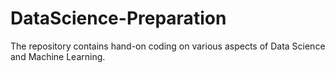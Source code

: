 # DataScience-Preparation
The repository contains hand-on coding on various aspects of Data Science and Machine Learning.
